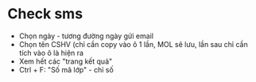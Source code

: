 # Check sms

* Chọn ngày - tương đường ngày gửi email
* Chọn tên CSHV \(chỉ cần copy vào ô 1 lần, MOL sẽ lưu, lần sau chỉ cần tích vào ô là hiện ra
* Xem hết các "trang kết quả"
* Ctrl + F: "Số mã lớp" - chỉ số

